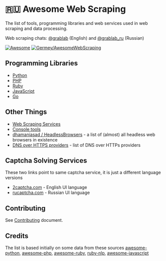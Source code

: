 # 🇷🇺 Awesome Web Scraping

The list of tools, programming libraries and web services used in web scraping and data processing.

Web scraping chats: [@grablab](https://t.me/grablab) (English) and [@grablab_ru](https://t.me/grablab_ru) (Russian)

[![Awesome](https://awesome.re/badge-flat2.svg)](https://awesome.re) [![Germey/AwesomeWebScraping](https://wangchujiang.com/sb/lang/chinese.svg)](https://github.com/Germey/AwesomeWebScraping)

## Programming Libraries

* [Python](http://github.com/lorien/web-scraping/blob/master/python.md)
* [PHP](http://github.com/lorien/web-scraping/blob/master/php.md)
* [Ruby](http://github.com/lorien/web-scraping/blob/master/ruby.md)
* [JavaScript](http://github.com/lorien/web-scraping/blob/master/javascript.md)
* [Go](http://github.com/lorien/web-scraping/blob/master/golang.md)

## Other Things

* [Web Scraping Services](http://github.com/lorien/web-scraping/blob/master/web_services.md)
* [Console tools](http://github.com/lorien/web-scraping/blob/master/console_tools.md)
* [dhamaniasad / HeadlessBrowsers](https://github.com/dhamaniasad/HeadlessBrowsers) - a list of (almost) all headless web browsers in existence
* [DNS over HTTPS providers](https://github.com/curl/curl/wiki/DNS-over-HTTPS) - list of DNS over HTTPs providers

## Captcha Solving Services

These two links point to same captcha service, it is just a different language versions

* [2captcha.com](https://2captcha.com/?from=3019071) - English UI language
* [rucaptcha.com](https://rucaptcha.com/?from=3019071) - Russian UI language

## Contributing

See [Contributing](https://github.com/lorien/web-scraping/blob/master/CONTRIBUTING.md) document.

## Credits

The list is based initially on some data from these sources [awesome-python](https://github.com/vinta/awesome-python), [awesome-php](https://github.com/ziadoz/awesome-php), [awesome-ruby](https://github.com/markets/awesome-ruby), [ruby-nlp](https://github.com/diasks2/ruby-nlp), [awesome-javascript](https://github.com/sorrycc/awesome-javascript)
